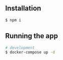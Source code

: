 ## Installation

```bash
$ npm i
```

## Running the app

```bash
# development
$ docker-compose up -d
```
